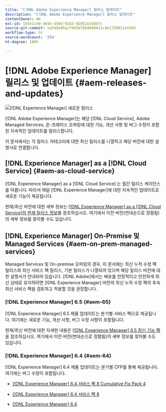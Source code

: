 ```yaml
---
title: "[!DNL Adobe Experience Manager] 릴리스 업데이트"
description: "[!DNL Adobe Experience Manager] 릴리스 업데이트"
contentOwner: AK
exl-id: 103e1c40-364e-450d-92d3-6b952e33d47c
source-git-commit: 5a549a95acf4d1b78b9040411c9e1720911afeb9
workflow-type: ht
source-wordcount: '254'
ht-degree: 100%

---
```


# [!DNL Adobe Experience Manager] 릴리스 및 업데이트 {#aem-releases-and-updates}

![[!DNL Experience Manager] 새로운 릴리스](assets/new-aem-releases1.jpeg)

[!DNL Adobe Experience Manager]는 해당 [!DNL Cloud Service], Adobe Managed Services, 온-프레미스 오퍼링에 대한 기능, 개선 사항 및 버그 수정이 포함된 지속적인 업데이트를 릴리스합니다.

이 문서에서는 각 릴리스 카테고리에 대한 최신 릴리스를 나열하고 해당 버전에 대한 설명서로 연결합니다.

## [!DNL Experience Manager] as a [!DNL Cloud Service] {#aem-as-cloud-service}

[!DNL Experience Manager] as a [!DNL Cloud Service] 는 월간 릴리스 케이던스를 따릅니다. 따라서 매달 [!DNL Experience Manager]에 대한 지속적인 업데이트로 새로운 기능이 제공됩니다.

현재/최신 버전에 대한 세부 정보는 [ [!DNL Experience Manager] as a [!DNL Cloud Service]의 현재 릴리스 정보](https://experienceleague.adobe.com/docs/experience-manager-cloud-service/content/release-notes/release-notes/release-notes-current.html)를 참조하십시오. 여기에서 이전 버전(연대순으로 정렬됨)의 세부 정보를 찾아볼 수도 있습니다.

## [!DNL Experience Manager] On-Premise 및 Managed Services {#aem-on-prem-managed-services}

Managed Services 및 On-premise 오퍼링의 경우, 이 문서에는 최신 누적 수정 팩 릴리스와 최신 서비스 팩 릴리스, 기본 릴리스가 나열되어 있으며 해당 릴리스 버전에 대한 설명서가 안내되어 있습니다. [!DNL Adobe]에서는 배포를 안정적이고 안전하게 최신 상태로 유지하려면 [!DNL Experience Manager] 버전의 최신 누적 수정 팩의 후속 최신 서비스 팩을 검토하고 적용할 것을 권장합니다.

### [!DNL Experience Manager] 6.5 {#aem-65}

[!DNL Experience Manager] 6.5 제품 업데이트는 분기별 서비스 팩으로 제공됩니다. 여기에는 새로운 기능, 개선 사항, 버그 수정 사항이 포함됩니다.

현재/최신 버전에 대한 자세한 내용은 [[!DNL Experience Manager] 6.5 최신 기능 팩](https://experienceleague.adobe.com/docs/experience-manager-65/release-notes/release-notes.html?lang=ko-KR)을 참조하십시오. 여기에서 이전 버전(연대순으로 정렬됨)의 세부 정보를 찾아볼 수도 있습니다.

### [!DNL Experience Manager] 6.4 {#aem-64}

[!DNL Experience Manager] 6.4 제품 업데이트는 분기별 CFP를 통해 제공됩니다. 여기에는 버그 수정이 포함됩니다.

* [[!DNL Experience Manager] 6.4 서비스 팩 8 Cumulative Fix Pack 4](https://experienceleague.adobe.com/docs/experience-manager-64/release-notes/cfp-release-notes.html?lang=ko-KR)

* [[!DNL Experience Manager] 6.4 서비스 팩 8](https://experienceleague.adobe.com/docs/experience-manager-64/release-notes/sp-release-notes.html?lang=ko-KR)

* [[!DNL Experience Manager] 6.4](https://experienceleague.adobe.com/docs/experience-manager-64/release-notes/release-notes.html?lang=ko-KR)
